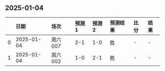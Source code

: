 

## 2025-01-04

|    | 日期       | 场次    | 预测1   | 预测2   | 预测结果   | 比分   | 结果   |
|---:|:-----------|:--------|:--------|:--------|:-----------|:-------|:-------|
|  0 | 2025-01-04 | 周六007 | 2-1     | 1-0     | 胜         | -      | -      |
|  1 | 2025-01-04 | 周六002 | 1-0     | 2-1     | 胜         | -      | -      |

